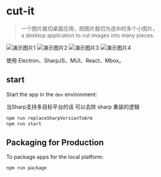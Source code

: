# cut-it

>一个图片裁切桌面应用，把图片裁切为选中的多个小图片。<br/>
>a desktop application to cut images into many pieces.

![演示图片1](https://res.cloudinary.com/dlf0lauxy/image/upload/v1664635038/github/1_koj4gn.png)
![演示图片2](https://res.cloudinary.com/dlf0lauxy/image/upload/v1664635037/github/2_udkhpq.png)
![演示图片3](https://res.cloudinary.com/dlf0lauxy/image/upload/v1664635036/github/3_jkjdsi.png)
![演示图片4](https://res.cloudinary.com/dlf0lauxy/image/upload/v1664635037/github/4_strwes.png)

使用 Electron、SharpJS、MUI、React、Mbox。

## start

Start the app in the `dev` environment:

当Sharp支持多目标平台的话 可以去除 sharp 重装的逻辑

```bash
npm run replaceSharpVersionToArm
npm run start
```

## Packaging for Production

To package apps for the local platform:

```bash
npm run package
```
